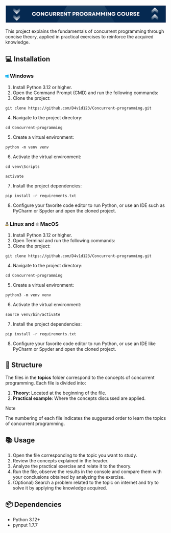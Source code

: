 <img alt="Windows logo" src="./img/title.png"></img>

This project explains the fundamentals of concurrent programming through concise theory, applied in practical exercises to reinforce the acquired knowledge.

## 💻 Installation
### <img alt="Windows logo" src="./img/windows-logo.ico" width="2%"></img> Windows
1. Install Python 3.12 or higher.
2. Open the Command Prompt (CMD) and run the following commands:
3. Clone the project:
~~~
git clone https://github.com/D4v1d123/Concurrent-programming.git
~~~
4. Navigate to the project directory:
~~~	
cd Concurrent-programming
~~~
5. Create a virtual environment:
~~~
python -m venv venv
~~~
6. Activate the virtual environment:
~~~
cd venv\Scripts
~~~
~~~
activate
~~~
7. Install the project dependencies:
~~~
pip install -r requirements.txt
~~~
8. Configure your favorite code editor to run Python, or use an IDE such as PyCharm or Spyder and open the cloned project.

### <img alt="Linux logo" src="./img/linux-logo.ico" width="2%"> Linux and <img alt="MacOS logo" src="./img/apple_logo.ico" width="2%"> MacOS
1. Install Python 3.12 or higher.
2. Open Terminal and run the following commands:
3. Clone the project:
~~~
git clone https://github.com/D4v1d123/Concurrent-programming.git
~~~
4. Navigate to the project directory:
~~~
cd Concurrent-programming
~~~
5. Create a virtual environment:
~~~
python3 -m venv venv
~~~
6. Activate the virtual environment:
~~~
source venv/bin/activate
~~~
7. Install the project dependencies:
~~~
pip install -r requirements.txt
~~~
8. Configure your favorite code editor to run Python, or use an IDE like PyCharm or Spyder and open the cloned project.

## 📂 Structure
The files in the **topics** folder correspond to the concepts of concurrent programming. Each file is divided into:
1. **Theory**: Located at the beginning of the file.
2. **Practical example**: Where the concepts discussed are applied.
>[!NOTE] 
The numbering of each file indicates the suggested order to learn the topics of concurrent programming.

## 📚 Usage
1. Open the file corresponding to the topic you want to study.
2. Review the concepts explained in the header.
3. Analyze the practical exercise and relate it to the theory.
4. Run the file, observe the results in the console and compare them with your conclusions obtained by analyzing the exercise.
5. (Optional) Search a problem related to the topic on internet and try to solve it by applying the knowledge acquired.

## 📦 Dependencies
- Python 3.12+
- pynput 1.7.7